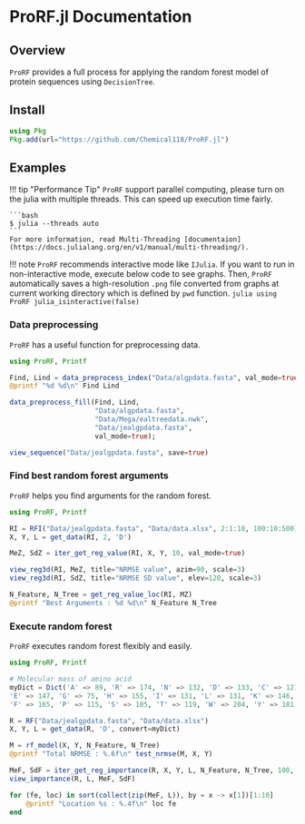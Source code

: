 # ProRF.jl Documentation
## Overview
`ProRF` provides a full process for applying the random forest model of protein sequences using `DecisionTree`.

## Install
```julia
using Pkg
Pkg.add(url="https://github.com/Chemical118/ProRF.jl")
```

## Examples
!!! tip "Performance Tip"
    `ProRF` support parallel computing, please turn on the julia with multiple threads. This can speed up execution time fairly.

    ```bash
    $ julia --threads auto
    ```
    For more information, read Multi-Threading [documentaion](https://docs.julialang.org/en/v1/manual/multi-threading/).

!!! note
    `ProRF` recommends interactive mode like `IJulia`. If you want to run in non-interactive mode, execute below code to see graphs. Then, `ProRF` automatically saves a high-resolution `.png` file converted from graphs at current working directory which is defined by `pwd` function.
    ```julia
    using ProRF
    julia_isinteractive(false)
    ```

### Data preprocessing
`ProRF` has a useful function for preprocessing data.
```julia
using ProRF, Printf

Find, Lind = data_preprocess_index("Data/algpdata.fasta", val_mode=true)
@printf "%d %d\n" Find Lind

data_preprocess_fill(Find, Lind,
                     "Data/algpdata.fasta",
                     "Data/Mega/ealtreedata.nwk",
                     "Data/jealgpdata.fasta",
                     val_mode=true);

view_sequence("Data/jealgpdata.fasta", save=true)
```

### Find best random forest arguments
`ProRF` helps you find arguments for the random forest.
```julia
using ProRF, Printf

RI = RFI("Data/jealgpdata.fasta", "Data/data.xlsx", 2:1:10, 100:10:500)
X, Y, L = get_data(RI, 2, 'D')

MeZ, SdZ = iter_get_reg_value(RI, X, Y, 10, val_mode=true)

view_reg3d(RI, MeZ, title="NRMSE value", azim=90, scale=3)
view_reg3d(RI, SdZ, title="NRMSE SD value", elev=120, scale=3)

N_Feature, N_Tree = get_reg_value_loc(RI, MZ)
@printf "Best Arguments : %d %d\n" N_Feature N_Tree
```

### Execute random forest
`ProRF` executes random forest flexibly and easily.
```julia
using ProRF, Printf

# Molecular mass of amino acid
myDict = Dict('A' => 89, 'R' => 174, 'N' => 132, 'D' => 133, 'C' => 121, 'Q' => 146,
'E' => 147, 'G' => 75, 'H' => 155, 'I' => 131, 'L' => 131, 'K' => 146, 'M' => 149, 
'F' => 165, 'P' => 115, 'S' => 105, 'T' => 119, 'W' => 204, 'Y' => 181, 'V' => 117)

R = RF("Data/jealgpdata.fasta", "Data/data.xlsx")
X, Y, L = get_data(R, 'D', convert=myDict)

M = rf_model(X, Y, N_Feature, N_Tree)
@printf "Total NRMSE : %.6f\n" test_nrmse(M, X, Y)

MeF, SdF = iter_get_reg_importance(R, X, Y, L, N_Feature, N_Tree, 100, val_mode=true)
view_importance(R, L, MeF, SdF)

for (fe, loc) in sort(collect(zip(MeF, L)), by = x -> x[1])[1:10]
    @printf "Location %s : %.4f\n" loc fe
end
```